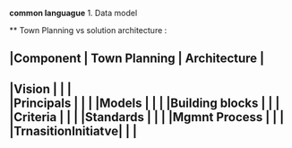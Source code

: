 **common languague**
    1. Data model

**
Town Planning vs solution architecture :


|Component          | Town Planning |  Architecture |
--------------------------------------------------
|Vision             |               |               |            
|Principals         |               |               |
|Models             |               |               |
|Building blocks    |               |               |
|Criteria           |               |               |
|Standards          |               |               |
|Mgmnt Process      |               |               |
|TrnasitionInitiatve|               |               |
-----------------------------------------------------
